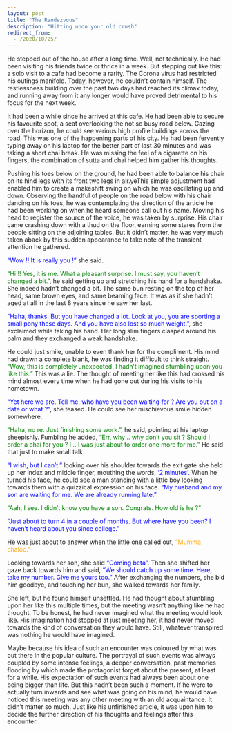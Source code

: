 ```yaml
---
layout: post
title: "The Rendezvous"
description: "Hitting upon your old crush"
redirect_from:
  - /2020/10/25/
---
```

He stepped out of the house after a long time. Well, not technically. He had been visiting his friends twice or thrice in a week. But stepping out like this: a solo visit to a cafe had become a rarity. The Corona virus had restricted his outings manifold. Today, however, he couldn’t contain himself. The restlessness building over the past two days had reached its climax today, and running away from it any longer would have proved detrimental to his focus for the next week.

It had been a while since he arrived at this cafe. He had been able to secure his favourite spot, a seat overlooking the not so busy road below. Gazing over the horizon, he could see various high profile buildings across the road. This was one of the happening parts of his city. He had been fervently typing away on his laptop for the better part of last 30 minutes and was taking a short chai break. He was missing the feel of a cigarette on his fingers, the combination of sutta and chai helped him gather his thoughts.

Pushing his toes below on the ground, he had been able to balance his chair on its hind legs with its front two legs in air.yeThis simple adjustment had enabled him to create a makeshift swing on which he was oscillating up and down. Observing the handful of people on the road below with his chair dancing on his toes, he was contemplating the direction of the article he had been working on when he heard someone call out his name. Moving his head to register the source of the voice, he was taken by surprise. His chair came crashing down with a thud on the floor, earning some stares from the people sitting on the adjoining tables. But it didn’t matter, he was very much taken aback by this sudden appearance to take note of the transient attention he gathered.

    
<span style="color:blue">“Wow !! It is really you !”</span> she said.




<span style="color:green">“Hi !! Yes, it is me. What a pleasant surprise. I must say, you haven’t changed a bit.”</span>, he said getting up and stretching his hand for a handshake. She indeed hadn’t changed a bit. The same bun resting on the top of her head, same brown eyes, and same beaming face. It was as if she hadn’t aged at all in the last 8 years since he saw her last. 

    

<span style="color:blue">“Haha, thanks. But you have changed a lot. Look at you, you are sporting a small pony these days. And you have also lost so much weight.”</span>, she exclaimed while taking his hand. Her long slim fingers clasped around his palm and they exchanged a weak handshake.



He could just smile, unable to even thank her for the compliment. His mind had drawn a complete blank, he was finding it difficult to think straight. <span style="color:green">“Wow, this is completely unexpected. I hadn’t imagined stumbling upon you like this.” </span>This was a lie. The thought of meeting her like this had crossed his mind almost every time when he had gone out during his visits to his hometown. 



<span style="color:blue">“Yet here we are. Tell me, who have you been waiting for ? Are you out on a date or what ?”</span>, she teased. He could see her mischievous smile hidden somewhere. 



<span style="color:green">“Haha, no re. Just finishing some work.”</span>, he said, pointing at his laptop sheepishly. Fumbling he added,<span style="color:green"> “Err, why .. why don’t you sit ? Should I order a chai for you ? I .. I  was just about to order one more for me.”</span> He said that just to make small talk.



<span style="color:blue">“I wish, but I can’t.”</span> looking over his shoulder towards the exit gate she held up her index and middle finger, mouthing the words, <span style="color:blue">‘2 minutes’.</span> When he turned his face, he could see a man standing with a little boy looking towards them with a quizzical expression on his face. <span style="color:blue">“My husband and my son are waiting for me. We are already running late.”</span>



<span style="color:green">“Aah, I see. I didn’t know you have a son. Congrats. How old is he ?”</span>



<span style="color:blue">“Just about to turn 4 in a couple of months. But where have you been? I haven’t heard about you since college.”</span>



He was just about to answer when the little one called out, <span style="color:orange">“Mumma, chaloo.”</span>



Looking towards her son, she said <span style="color:blue">“Coming beta”</span>. Then she shifted her gaze back towards him and said, <span style="color:blue">“We should catch up some time. Here, take my number. Give me yours too.”</span> After exchanging the numbers, she bid him goodbye, and touching her bun, she walked towards her family. 



She left, but he found himself unsettled. He had thought about stumbling upon her like this multiple times, but the meeting wasn’t anything like he had thought. To be honest, he had never imagined what the meeting would look like. His imagination had stopped at just meeting her, it had never moved towards the kind of conversation they would have. Still, whatever transpired was nothing he would have imagined. 

Maybe because his idea of such an encounter was coloured by what was out there in the popular culture. The portrayal of such events was always coupled by some intense feelings, a deeper conversation, past memories flooding by which made the protagonist forget about the present, at least for a while. His expectation of such events had always been about one being bigger than life. But this hadn’t been such a moment. If he were to actually turn inwards and see what was going on his mind, he would have noticed this meeting was any other meeting with an old acquaintance. It didn’t matter so much. Just like his unfinished article, it was upon him to decide the further direction of his thoughts and feelings after this encounter.